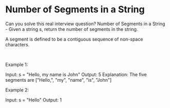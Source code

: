 # Number of Segments in a String

Can you solve this real interview question? Number of Segments in a String - Given a string s, return the number of segments in the string.

A segment is defined to be a contiguous sequence of non-space characters.

 

Example 1:


Input: s = "Hello, my name is John"
Output: 5
Explanation: The five segments are ["Hello,", "my", "name", "is", "John"]


Example 2:


Input: s = "Hello"
Output: 1